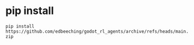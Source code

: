 # pip install
`pip install https://github.com/edbeeching/godot_rl_agents/archive/refs/heads/main.zip`